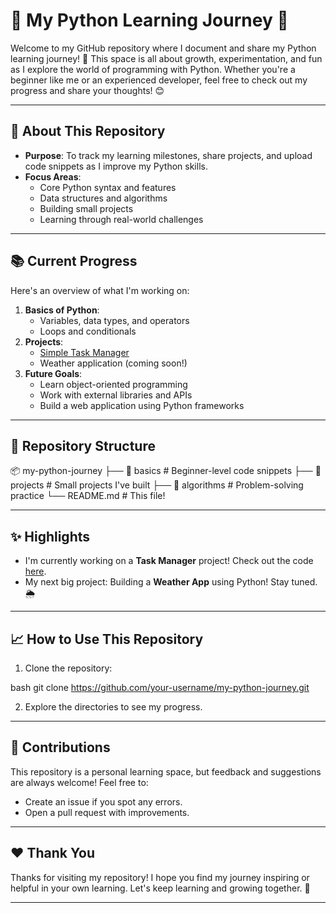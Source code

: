 # 🚀 My Python Learning Journey 🐍

Welcome to my GitHub repository where I document and share my Python learning journey! 🎉 This space is all about growth, experimentation, and fun as I explore the world of programming with Python. Whether you're a beginner like me or an experienced developer, feel free to check out my progress and share your thoughts! 😊

---

## 🌟 About This Repository
- **Purpose**: To track my learning milestones, share projects, and upload code snippets as I improve my Python skills.
- **Focus Areas**:
  - Core Python syntax and features
  - Data structures and algorithms
  - Building small projects
  - Learning through real-world challenges

---

## 📚 Current Progress
Here's an overview of what I'm working on:
1. **Basics of Python**:
   - Variables, data types, and operators
   - Loops and conditionals
2. **Projects**:
   - [Simple Task Manager](path-to-code)
   - Weather application (coming soon!)
3. **Future Goals**:
   - Learn object-oriented programming
   - Work with external libraries and APIs
   - Build a web application using Python frameworks

---

## 📂 Repository Structure
📦 my-python-journey
├── 📁 basics            # Beginner-level code snippets
├── 📁 projects          # Small projects I've built
├── 📁 algorithms        # Problem-solving practice
└── README.md            # This file!


---

## ✨ Highlights
- I'm currently working on a **Task Manager** project! Check out the code [here](path-to-task-manager).
- My next big project: Building a **Weather App** using Python! Stay tuned. 🌦️

---

## 📈 How to Use This Repository
1. Clone the repository:
   
bash
   git clone https://github.com/your-username/my-python-journey.git

2. Explore the directories to see my progress.

---

## 🤝 Contributions
This repository is a personal learning space, but feedback and suggestions are always welcome! Feel free to:
- Create an issue if you spot any errors.
- Open a pull request with improvements.

---

## ❤️ Thank You
Thanks for visiting my repository! I hope you find my journey inspiring or helpful in your own learning. Let's keep learning and growing together. 🌟

---

